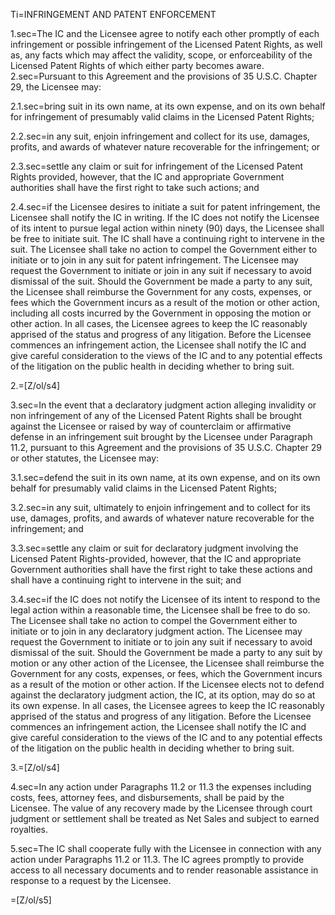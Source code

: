 Ti=INFRINGEMENT AND PATENT ENFORCEMENT

1.sec=The IC and the Licensee agree to notify each other promptly of each infringement or possible infringement of the Licensed Patent Rights, as well as, any facts which may affect the validity, scope, or enforceability of the Licensed Patent Rights of which either party becomes aware.
2.sec=Pursuant to this Agreement and the provisions of 35 U.S.C. Chapter 29, the Licensee may:

2.1.sec=bring suit in its own name, at its own expense, and on its own behalf for infringement of presumably valid claims in the Licensed Patent Rights;

2.2.sec=in any suit, enjoin infringement and collect for its use, damages, profits, and awards of whatever nature recoverable for the infringement; or

2.3.sec=settle any claim or suit for infringement of the Licensed Patent Rights provided, however, that the IC and appropriate Government authorities shall have the first right to take such actions; and

2.4.sec=if the Licensee desires to initiate a suit for patent infringement, the Licensee shall notify the IC in writing.  If the IC does not notify the Licensee of its intent to pursue legal action within ninety (90) days, the Licensee shall be free to initiate suit.  The IC shall have a continuing right to intervene in the suit.  The Licensee shall take no action to compel the Government either to initiate or to join in any suit for patent infringement.  The Licensee may request the Government to initiate or join in any suit if necessary to avoid dismissal of the suit. Should the Government be made a party to any suit, the Licensee shall reimburse the Government for any costs, expenses, or fees which the Government incurs as a result of the motion or other action, including all costs incurred by the Government in opposing the motion or other action.  In all cases, the Licensee agrees to keep the IC reasonably apprised of the status and progress of any litigation.  Before the Licensee commences an infringement action, the Licensee shall notify the IC and give careful consideration to the views of the IC and to any potential effects of the litigation on the public health in deciding whether to bring suit.

2.=[Z/ol/s4]

3.sec=In the event that a declaratory judgment action alleging invalidity or non infringement of any of the Licensed Patent Rights shall be brought against the Licensee or raised by way of counterclaim or affirmative defense in an infringement suit brought by the Licensee under Paragraph 11.2, pursuant to this Agreement and the provisions of 35 U.S.C. Chapter 29 or other statutes, the Licensee may:

3.1.sec=defend the suit in its own name, at its own expense, and on its own behalf for presumably valid claims in the Licensed Patent Rights;

3.2.sec=in any suit, ultimately to enjoin infringement and to collect for its use, damages, profits, and awards of whatever nature recoverable for the infringement; and

3.3.sec=settle any claim or suit for declaratory judgment involving the Licensed Patent Rights-provided, however, that the IC and appropriate Government authorities shall have the first right to take these actions and shall have a continuing right to intervene in the suit; and

3.4.sec=if the IC does not notify the Licensee of its intent to respond to the legal action within a reasonable time, the Licensee shall be free to do so.  The Licensee shall take no action to compel the Government either to initiate or to join in any declaratory judgment action.  The Licensee may request the Government to initiate or to join any suit if necessary to avoid dismissal of the suit.  Should the Government be made a party to any suit by motion or any other action of the Licensee, the Licensee shall reimburse the Government for any costs, expenses, or fees, which the Government incurs as a result of the motion or other action.  If the Licensee elects not to defend against the declaratory judgment action, the IC, at its option, may do so at its own expense.  In all cases, the Licensee agrees to keep the IC reasonably apprised of the status and progress of any litigation.  Before the Licensee commences an infringement action, the Licensee shall notify the IC and give careful consideration to the views of the IC and to any potential effects of the litigation on the public health in deciding whether to bring suit.

3.=[Z/ol/s4]

4.sec=In any action under Paragraphs 11.2 or 11.3 the expenses including costs, fees, attorney fees, and disbursements, shall be paid by the Licensee.  The value of any recovery made by the Licensee through court judgment or settlement shall be treated as Net Sales and subject to earned royalties.

5.sec=The IC shall cooperate fully with the Licensee in connection with any action under Paragraphs 11.2 or 11.3.  The IC agrees promptly to provide access to all necessary documents and to render reasonable assistance in response to a request by the Licensee.

=[Z/ol/s5]
